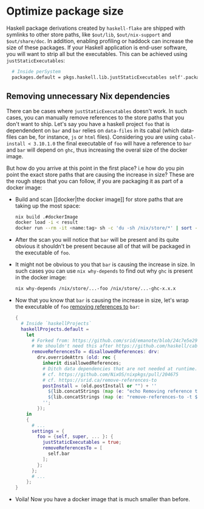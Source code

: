 # Optimize package size

Haskell package derivations created by `haskell-flake` are shipped with symlinks to other store paths, like `$out/lib`, `$out/nix-support` and `$out/share/doc`. In addition, enabling profiling or haddock can increase the size of these packages. If your Haskell application is end-user software, you will want to strip all but the executables. This can be achieved using `justStaticExecutables`:

```nix title="flake.nix"
  # Inside perSystem
  packages.default = pkgs.haskell.lib.justStaticExecutables self'.packages.foo;
```

## Removing unnecessary Nix dependencies

There can be cases where `justStaticExecutables` doesn't work. In such cases, you can manually remove references to the store paths that you don't want to ship. Let's say you have a haskell project `foo` that is dependendent on `bar` and `bar`
relies on `data-files` in its cabal (which data-files can be, for instance, `js` or `html` files). Considering you are using `cabal-install < 3.10.1.0` the final executable of `foo` will have a reference to `bar` and `bar` will depend on `ghc`, thus increasing the overal size of the docker image.

But how do you arrive at this point in the first place? i.e how do you pin point the exact store paths that are causing the increase in size? These are the rough steps that you can follow, if you are packaging it as part of a docker image:

- Build and scan \[\[docker|the docker image\]\] for store paths that are taking up the most space:

  ```bash
  nix build .#dockerImage
  docker load -i < result
  docker run --rm -it <name:tag> sh -c 'du -sh /nix/store/*' | sort -h | tail
  ```

- After the scan you will notice that `bar` will be present and its quite obvious it shouldn't be present because all of that will be packaged in the executable of `foo`.

- It might not be obvious to you that `bar` is causing the increase in size. In such cases you can use `nix why-depends` to find out why `ghc` is present in the docker image:

  ```bash
  nix why-depends /nix/store/...-foo /nix/store/...-ghc-x.x.x
  ```

- Now that you know that `bar` is causing the increase in size, let's wrap the executable of `foo` [removing references to](https://srid.ca/remove-references-to) `bar`:

  ```nix title="flake.nix"
  {
    # Inside `haskellProjects`
    haskellProjects.default = 
      let
        # Forked from: https://github.com/srid/emanote/blob/24c7e5e29a91ec201a48fad1ac028a123b82a402/flake.nix#L52-L62
        # We shouldn't need this after https://github.com/haskell/cabal/pull/8534
        removeReferencesTo = disallowedReferences: drv:
          drv.overrideAttrs (old: rec {
            inherit disallowedReferences;
            # Ditch data dependencies that are not needed at runtime.
            # cf. https://github.com/NixOS/nixpkgs/pull/204675
            # cf. https://srid.ca/remove-references-to
            postInstall = (old.postInstall or "") + ''
              ${lib.concatStrings (map (e: "echo Removing reference to: ${e}\n") disallowedReferences)}
              ${lib.concatStrings (map (e: "remove-references-to -t ${e} $out/bin/*\n") disallowedReferences)}
            '';
          });
      in
      {
        # ...
        settings = {
          foo = {self, super, ... }: {
            justStaticExecutables = true;
            removeReferencesTo = [
              self.bar
            ];
          };
        };
        # ...
      };
  }
  ```

- Voila! Now you have a docker image that is much smaller than before.
